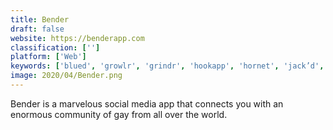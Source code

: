 ```yaml
---
title: Bender
draft: false 
website: https://benderapp.com
classification: ['']
platform: ['Web']
keywords: ['blued', 'growlr', 'grindr', 'hookapp', 'hornet', 'jack’d', 'keras', 'scruff', 'surge', 'jfrog']
image: 2020/04/Bender.png
---
```

Bender is a marvelous social media app that connects you with an enormous community of gay from all over the world.